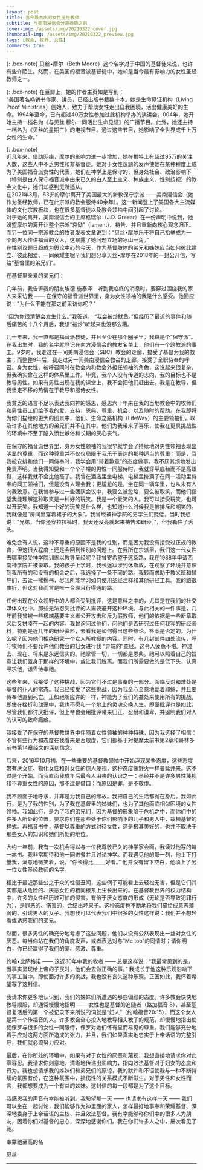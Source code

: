 ```yaml
---
layout: post
title: 当今最杰出的女性圣经教师
subtitle: 与美南浸信会分道扬镳之前
cover-img: /assets/img/20210322_cover.jpg
thumbnail-img: /assets/img/20210322_preview.jpg
tags: [教会, 牧养, 女性]
comments: true
---
```


{: .box-note}
贝丝•摩尔（Beth Moore）这个名字对于中国的基督徒来说，也许有些许陌生。然而，在美国的福音派基督徒中，她却是当今最有影响力的女性圣经教师之一。

{: .box-note}
在豆瓣上，她的作者主页如是写到：  
  “美国著名畅销书作家、讲员，已经出版书籍数十本。她是生命见证机构（Living Proof Ministries）创始人，致力于帮助女性走出自我困境，活出健康美好的生命。1994年至今，已有超过40万女性参加过此机构举办的演讲会。004年，她开始主持一档名为《与贝丝·穆尔一同活出生命见证》的广播节目。此外，她还主持一档名为《贝丝的星期三》的电视节目。通过这些节目，她影响了全世界成千上万女性的生命。”    

{: .box-note}  
近几年来，借助网络，摩尔的影响力进一步增加，她在推特上有超过95万的关注人数，这些人中不乏男性和非基督徒。她对于女性议题的发声使她在某种程度上成为了美国福音派女性的代表，她们在神学上是保守的，但身处社会、政治影响下（特别是白人保守福音派中由来已久的白人至上主义、种族主义、性别歧视）的教会文化中，她们却感到无所适从。  
在2021年3月，63岁的摩尔离开了美国最大的新教保守宗派 ——美南浸信会（她作为圣经教师，已在此宗派的教会服侍40余年）。这一新闻登上了美国各大主流媒体的文化宗教板块，也在很多基督徒以及教会领袖中间引起了讨论。  
对于她的离开，美南浸信会的主席格瑞尔（J.D. Greear）在一份声明中说到，他盼望摩尔的离开让整个宗派“哀恸”（lament）、祷告、并且重新向核心观念归正。而另一位同一宗派教会的牧者发表文章说到：“贝丝•摩尔乐于将自己抬举成为一个向男人传讲福音的女人，这暴露了她问题立场的冰山一角。”  
在性别议题日趋成为舆论中心的今天，作为基督肢体的弟兄和姊妹应当如何彼此建立、彼此相爱、一同荣耀主呢？我们想分享贝丝•摩尔在2018年的一封公开信，写给“基督里的弟兄们”。

在基督里亲爱的弟兄们：



几年前，我告诉我的朋友埃德·施泰泽：听到我临终的消息时，要穿过围绕我的家人来采访我 —— 在保守的福音派世界里，身为女性领袖的我是什么感受。他回应说："为什么不能在那之前采访你呢？"

“因为你很清楚会发生什么。”我答道， “我会被炒鱿鱼。”但经历了最近的事件和随后痛苦的十八个月后，我想“被炒”听起来也没那么糟。

几十年来，我一直都是福音派教徒，并且至少在那个圈子里，我算是个“保守派”。在我出生时，我的名字就登记在南方浸信会的教友名单上，他们有一个跨教派的事工。9岁时，我走过在一间美南浸信会（SBC）教会的走廊，接受了基督为我的救主；而整整9年后，我走过另一间美南浸信会教会的走廊，接受了全职侍奉的呼召。身为女性，被呼召同时在教会内和教会外担任领袖的角色，这说起来很复杂，但我确实曾在这样的体系里工作。毕竟，我个人没有传道的志向，我的目标也不是教导男性。如果有男性出现在我的课堂上，我不会把他们赶出去。我是在教导，但我坚定不移的热情在于教导和服侍女性。

我贫乏的语言不足以表达我向神的感恩，感恩六十年来在我的当地教会中的牧师们和男性员工们给予我的爱、支持、恩典、尊重、机会、以及随时的帮助。在我即将为你们描绘的更大的图景中，他们、生命之路机构（LifeWay）的主要领袖们，以及许多在其他地方的弟兄们并不在其中。他们为我带来了喜乐，使我在更具挑战性的环境中不至于陷入愤世嫉俗和长期的灰心丧气。

在保守的福音派世界里，身为女性领袖的我很早就学会了持续地对男性领袖表现出明显的尊重，而这种尊重并不仅仅局限于我乐于表达的那种适当的尊重；而是，当我被安排和他们一同侍奉时，我学会用“带着歉意”的态度做事。我不厌其烦地发出免责声明。当我得知要和一个个子矮的男性一同服侍时，我就穿平底鞋而不是高跟鞋，这样我就不会比他高了。我曾在酒店里坐电梯，电梯里挤满了在同一活动里侍奉的同工领袖们，但是没有人理会我；更尴尬的是，坐在同一辆车里，也从未有人向我致意。在我曾参与过一些团队会议中，我要么被忽略，要么被取笑，而他们指望我能理解这种取笑是一种好的玩笑。我是一个爱笑的人。我可以接受玩笑，也可以开玩笑。我知道一个好的玩笑是什么样，也知道什么时候我是被排斥和嘲笑的。我就像是“房间里穿着裙子的大象”。我曾经被神学院的男学生们贬低，当时我想说：”兄弟，当你还穿拉拉裤时，我天还没亮就起来祷告和研经。”，但我勒住了舌头。

难免会有人说，这种不尊重的原因不是我的性别，而是因为我没有接受过正规的教育，但这很大程度上还是会回到性别的问题上。在我所在宗派里，我们这一代女性去哪里接受神学院训练以教导圣经呢？我曾寄希望于这条路，我在1988年申请西南神学院并被录取。我的孩子上学时，我长途跋涉到休斯敦，在观察了环境并意识到我所有的和没有的机会之后，我选择了一条不同的路。我转而求助于教义班和辅导们，去读一摞摞书，尽我所能学习如何使用圣经注释和其他研经工具。我的路很曲折，但这对我而言是唯一合理且行得通的路。

任何出现在公众视野中的人都会受到批评，这是意料之中的，尤其是在我们的社交媒体文化中。那些无法忍受批评的人需要避开这种环境。与此相关的一件事是，几年前我曾被一些极端基要主义者公开攻击和斥为假教师，他们的依据是一些断章取义后又拼凑在一起的内容。我曾询问过他们，问他们是否研究过任何我写的研经资料，特别是近几年的研经资料，去看我是如何得出这些结论。答案是否定的。为什么呢？因为他们拒绝研究一个女人所教授的内容。同时，有几封邮件四处流传，呼吁牧师们不要允许他们教会的妇女进行我 “异端的”查经。这令人疲惫不堪。神过去、现在、将来是永远信实的。祂掌管一切，一切都是恩典。祂可以照着自己的旨意让我们置身于那样的环境中，或让我们脱离。而我们所需要做的是低下头，认真寻求他，谦卑侍奉祂。

这些年来，我接受了这种挑战，因为它们不过是事奉的一部分。面临反对和难处是基督的仆人的常态。我已经接受了这些挑战，因为我全心全意地爱着耶稣，并且要侍奉他直到死亡。正如祂所应许的一样，神能为了我们的益处来使用所有的挑战，即使在挫折和动荡中，我也不愿和一个地上的灵魂交换人生。即便批评也是如此，尽管我们都讨厌批评，但上帝也会用批评带来归正、忍耐和谦卑，并遏制我们对人的认可的致命瘾癖。

我接受了在保守的基督教世界中伴随着女性领袖的种种特殊，因为我选择了相信：不管有些行为和态度在我看来是否敬虔，它们都基于对提摩太前书第2章和哥林多前书第14章经文的深刻信念。

后来，2016年10月初，在一些重要的基督教领袖中开始浮现某些态度，这些态度带有厌女症、物化女性和对女性的惊人蔑视，这种态度像野火一样蔓延开来。这不过是个开始。而我直面我成年后最令人沮丧的认识之一：圣经并不是许多男性蔑视和不尊重女性的原因，那不过是借口；而原因是罪，是不敬虔。

我不顾面子地呼求，并非是为我自己的缘故。我把自己的生活都抛在身后。我如此行，是为了我的性别，为了我在基督里的姊妹们，也为了其他面临相似困境的女性领袖。我如此行，是为了我的弟兄们，因为基督的形象陷于危机之中，而你们中的许多人所处的位置，要求你们在那些处于你们影响下的儿子和男人中，栽植基督的样式。再福音书中，基督以尊重的方式对待女性，这是极其美好的，也并不取决于那些女人的知识和她们所处的地位。

大约一年前，我有一次机会得以与一位我尊敬已久的神学家会面，我读过他写的每一本书。我非常期待和他一同进餐并且讨论神学。而我遇见他的那一刻，他上下打量我，满意地微笑着，说，“你长得比_____好看。” 他并没有留下空白，他填上了另一位女性圣经教师的名字。

相比于最近那些公之于众的性侵丑闻，这些例子可能看上去轻松无害，但是它们其实都是从危险的、厌恶女性的相同根系上生长出来的。在基督教世界的权力结构中，许多的女性经历过可怕的侵害。有份于厌女态度的形成（无论是否导致犯罪行为），是罪恶的、伤害的，会结出坏果子。这种态度也不断地将我们描绘成意志薄弱的、引诱男人的女子。我想我可以代表我们中很多的女性这样说：我们并不想轻看或诱惑我们的弟兄。

然而，很多男性的确充分地考虑了这些问题，他们从没有公然表现出一丝对女性的厌恶。每当你站在我们的角度发声，或者表达对与“Me too”的同情时；请你明白，你已经赢得了我们的爱、感激、尊重。

约翰•比萨格诺 —— 这近30年中我的牧者 —— 总是这样说：“我最常见到的是，当事实呈现给上帝的子民时，他们会去做正确的事。” 我成长于他这种乐观影响下的事工当中。即使面对许多的挑战，我也没有丧失这种乐观。正因如此，我怀着希望写了这封信。

我请求你更多地认识到，我们的姊妹们所遭遇的那些偏颇的态度。许多教会快快地教导顺服，却通常慢慢地指明 —— 女性也是基督的追随者（路加福音 8），甚至基督复活后的第一个被记录下来所说的词就是“妇人”（约翰福音20:15），而这个女人是第一个传福音的人。许多教会全心投入地教导相夫教子的规范，却慢慢地指出使徒保罗与很多的女性一同服侍，保罗对她们怀有显而易见的尊重。我们能够充分地着手应对这两方面所造成的张力，并且，我们如果真实地忠实于上帝话语的完整引导，我们就必须努力应对。

最后，在你所处的环境中，如果有对于女性的厌恶和蔑视，我想直接地请求你对此零容忍。我请求你刻意地、清晰地传递出影响力，指向效法基督对于妇女的态度和行为。我也想请求我的姊妹们和弟兄们的原谅，我的默许和不语使我与一种不断持续的氛围有份，在这种氛围中，损伤性的关系模式不断滋生。对于男性和女性而言，我都想要成为一个有益的姊妹。这封信的每一段都是为了这个目标。

我感恩我的声音有幸能被听到。我盼望那一天 —— 也请求有这样一天 —— 我们可以坐在一起讨论，我们能够作为神里面的家人，怎样最好地事奉和荣耀基督、深深地委身于上帝话语的主权、并且效法基督。我有幸能够称你们中的很多人为朋友，因着你们对基督的忠心，深深地感谢你们。我在你们许多人之中，屡次看见了祂。



奉靠祂至高的名

贝丝

***
